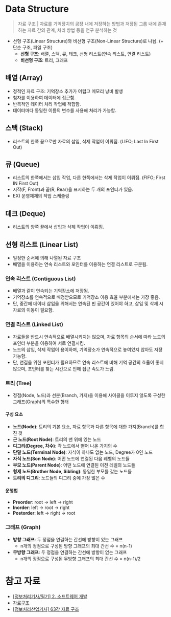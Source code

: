 # Data Structure

> 자료 구조 | 자료를 기억장치의 공장 내에 저장하는 방법과 저장된 그룹 내에 존재하는 자료 간의 관계, 처리 방법 등을 연구 분석하는 것

- 선형 구조(Linear Structure)와 비선형 구조(Non-Linear Structure)로 나뉨. (+ 단순 구조, 파일 구조)
  - **선형 구조**: 배열, 스택, 큐, 테크, 선형 리스트(연속 리스트, 연결 리스트)
  - **비선형 구조**: 트리, 그래프

## 배열 (Array)

- 정적인 자료 구조: 기억장소 추가가 어렵고 메모리 낭비 발생
- 첨자를 이용하여 데이터에 접근함.
- 반복적인 데이터 처리 작업에 적합함.
- 데이터마다 동일한 이름의 변수를 사용해 처리가 가능함.

## 스택 (Stack)

- 리스트의 한쪽 끝으로만 자료의 삽입, 삭제 작업이 이뤄짐. (LIFO; Last In First Out)

## 큐 (Queue)

- 리스트의 한쪽에서는 삽입 작업, 다른 한쪽에서는 삭제 작업이 이뤄짐. (FIFO; First IN First Out)
- 시작(F, Front)과 끝(R, Rear)을 표시하는 두 개의 포인터가 있음.
- EX) 운영체제의 작업 스케줄링

## 데크 (Deque)

- 리스트의 양쪽 끝에서 삽입과 삭제 작업이 이뤄짐.

## 선형 리스트 (Linear List)

- 일정한 순서에 의해 나열된 자료 구조
- 배열을 이용하는 연속 리스트와 포인터를 이용하는 연결 리스트로 구분됨.

### 연속 리스트 (Contiguous List)

- 배열과 같이 연속되는 기억장소에 저장됨.
- 기억장소를 연속적으로 배정받으므로 기억장소 이용 효율 부분에서는 가장 좋음.
- 단, 중간에 데이터 삽입을 위해서는 연속된 빈 공간이 있어야 하고, 삽입 및 삭제 시 자료의 이동이 필요함.

### 연결 리스트 (Linked List)

- 자료들을 반드시 연속적으로 배열시키지는 않으며, 자료 항목의 순서에 따라 노드의 포인터 부분을 이용하여 서로 연결시킴.
- 노드의 삽입, 삭제 작업이 용이하며, 기억장소가 연속적으로 놓여있지 않아도 저장 가능함.
- 단, 연결을 위한 포인터가 필요하므로 연속 리스트에 비해 기억 공간의 효율이 좋지 않으며, 포인터를 찾는 시간으로 인해 접근 속도가 느림.

### 트리 (Tree)

- 정점(Node, 노드)과 선분(Branch, 가지)을 이용해 사이클을 이루지 않도록 구성한 그래프(Graph)의 특수한 형태

#### 구성 요소

- **노드(Node)**: 트리의 기본 요소, 자료 항목과 다른 항목에 대한 가지(Branch)를 합친 것
- **근 노드(Root Node)**: 트리의 맨 위에 있는 노드
- **디그리(Degree, 차수)**: 각 노드에서 뻗어 나온 가지의 수
- **단말 노드(Terminal Node)**: 자식이 하나도 없는 노드, Degree가 0인 노드
- **자식 노드(Son Node)**: 어떤 노드에 연결된 다음 레벨의 노드들
- **부모 노드(Parent Node)**: 어떤 노드에 연결된 이전 레벨의 노드들
- **형제 노드(Brother Node, Sibling)**: 동일한 부모를 갖는 노드들
- **트리의 디그리**: 노드들의 디그리 중에 가장 많은 수

#### 운행법

- **Preorder**: root → left → right
- **Inorder**: left → root → right
- **Postorder**: left → right → root

### 그래프 (Graph)

- **방향 그래프**: 두 정점을 연결하는 간선에 방향이 있는 그래프
  - n개의 정점으로 구성된 방향 그래프의 최대 간선 수 = n(n-1)
- **무방향 그래프**: 두 정점을 연결하는 간선에 방향이 없는 그래프
  - n개의 정점으로 구성된 무방향 그래프의 최대 간선 수 = n(n-1)/2

# 참고 자료

- [\[정보처리기사/필기\] 2. 소프트웨어 개발](https://velog.io/@stringbuckwheat/%EC%A0%95%EB%B3%B4%EC%B2%98%EB%A6%AC%EA%B8%B0%EC%82%AC-%ED%95%84%EA%B8%B0-2%EA%B3%BC%EB%AA%A9-%EC%86%8C%ED%94%84%ED%8A%B8%EC%9B%A8%EC%96%B4-%EA%B0%9C%EB%B0%9C-%EC%9A%94%EC%95%BD)
- [자료구조](https://m.blog.naver.com/wook2124/222103414502)
- [\[정보처리산업기사\] 63강 자료 구조](https://velog.io/@donghoim/%EC%A0%95%EB%B3%B4%EC%B2%98%EB%A6%AC%EC%82%B0%EC%97%85%EA%B8%B0%EC%82%AC-63%EA%B0%95-%EC%9E%90%EB%A3%8C-%EA%B5%AC%EC%A1%B0)
